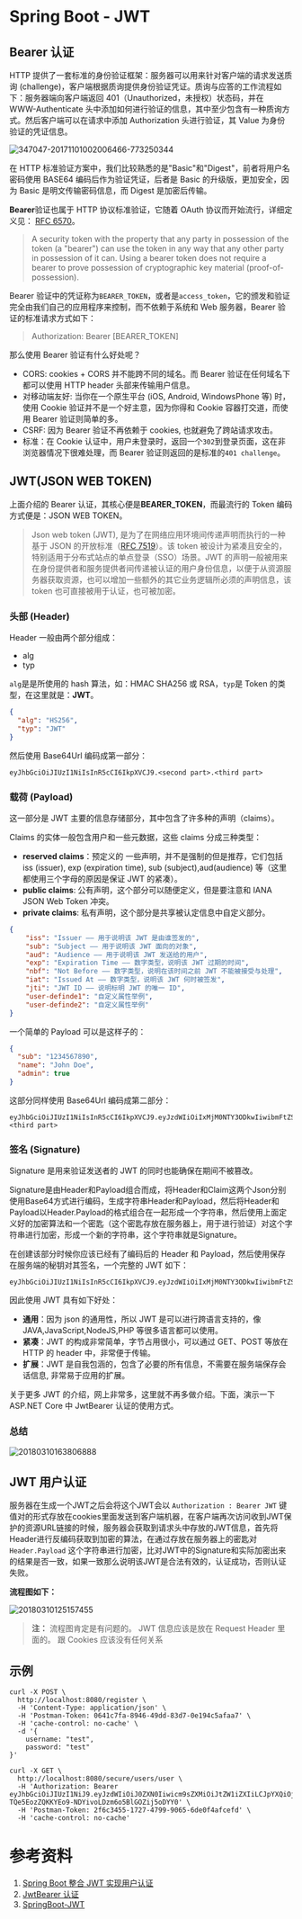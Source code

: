 # Spring Boot - JWT

## Bearer 认证

HTTP 提供了一套标准的身份验证框架：服务器可以用来针对客户端的请求发送质询 (challenge)，客户端根据质询提供身份验证凭证。质询与应答的工作流程如下：服务器端向客户端返回 401（Unauthorized，未授权）状态码，并在 WWW-Authenticate 头中添加如何进行验证的信息，其中至少包含有一种质询方式。然后客户端可以在请求中添加 Authorization 头进行验证，其 Value 为身份验证的凭证信息。

![347047-20171101002006466-773250344](img\347047-20171101002006466-773250344.png)

在 HTTP 标准验证方案中，我们比较熟悉的是"Basic"和"Digest"，前者将用户名密码使用 BASE64 编码后作为验证凭证，后者是 Basic 的升级版，更加安全，因为 Basic 是明文传输密码信息，而 Digest 是加密后传输。

**Bearer**验证也属于 HTTP 协议标准验证，它随着 OAuth 协议而开始流行，详细定义见： [RFC 6570](https://tools.ietf.org/html/rfc6750#section-1.2)。

> A security token with the property that any party in possession of the token (a "bearer") can use the token in any way that any other party in possession of it can. Using a bearer token does not require a bearer to prove possession of cryptographic key material (proof-of-possession).

Bearer 验证中的凭证称为`BEARER_TOKEN`，或者是`access_token`，它的颁发和验证完全由我们自己的应用程序来控制，而不依赖于系统和 Web 服务器，Bearer 验证的标准请求方式如下：

> Authorization: Bearer [BEARER_TOKEN] 

那么使用 Bearer 验证有什么好处呢？

- CORS: cookies + CORS 并不能跨不同的域名。而 Bearer 验证在任何域名下都可以使用 HTTP header 头部来传输用户信息。
- 对移动端友好: 当你在一个原生平台 (iOS, Android, WindowsPhone 等) 时，使用 Cookie 验证并不是一个好主意，因为你得和 Cookie 容器打交道，而使用 Bearer 验证则简单的多。
- CSRF: 因为 Bearer 验证不再依赖于 cookies, 也就避免了跨站请求攻击。
- 标准：在 Cookie 认证中，用户未登录时，返回一个`302`到登录页面，这在非浏览器情况下很难处理，而 Bearer 验证则返回的是标准的`401 challenge`。

## JWT(JSON WEB TOKEN)

上面介绍的 Bearer 认证，其核心便是**BEARER_TOKEN**，而最流行的 Token 编码方式便是：JSON WEB TOKEN。

> Json web token (JWT), 是为了在网络应用环境间传递声明而执行的一种基于 JSON 的开放标准（[RFC 7519](https://tools.ietf.org/html/rfc7519)）。该 token 被设计为紧凑且安全的，特别适用于分布式站点的单点登录（SSO）场景。JWT 的声明一般被用来在身份提供者和服务提供者间传递被认证的用户身份信息，以便于从资源服务器获取资源，也可以增加一些额外的其它业务逻辑所必须的声明信息，该 token 也可直接被用于认证，也可被加密。

### 头部 (Header)

Header 一般由两个部分组成：

- alg
- typ

`alg`是是所使用的 hash 算法，如：HMAC SHA256 或 RSA，`typ`是 Token 的类型，在这里就是：**JWT**。

```json
{
  "alg": "HS256",
  "typ": "JWT"
}
```

然后使用 Base64Url 编码成第一部分：

```
eyJhbGciOiJIUzI1NiIsInR5cCI6IkpXVCJ9.<second part>.<third part>
```

### 载荷 (Payload)

这一部分是 JWT 主要的信息存储部分，其中包含了许多种的声明（claims）。

Claims 的实体一般包含用户和一些元数据，这些 claims 分成三种类型：

- **reserved claims**：预定义的 一些声明，并不是强制的但是推荐，它们包括 iss (issuer), exp (expiration time), sub (subject),aud(audience) 等（这里都使用三个字母的原因是保证 JWT 的紧凑）。
- **public claims**: 公有声明，这个部分可以随便定义，但是要注意和 IANA JSON Web Token 冲突。
- **private claims**: 私有声明，这个部分是共享被认定信息中自定义部分。

```json
{
    "iss": "Issuer —— 用于说明该 JWT 是由谁签发的", 
    "sub": "Subject —— 用于说明该 JWT 面向的对象", 
    "aud": "Audience —— 用于说明该 JWT 发送给的用户", 
    "exp": "Expiration Time —— 数字类型，说明该 JWT 过期的时间", 
    "nbf": "Not Before —— 数字类型，说明在该时间之前 JWT 不能被接受与处理", 
    "iat": "Issued At —— 数字类型，说明该 JWT 何时被签发", 
    "jti": "JWT ID —— 说明标明 JWT 的唯一 ID", 
    "user-definde1": "自定义属性举例", 
    "user-definde2": "自定义属性举例"
}
```

一个简单的 Payload 可以是这样子的：

```json
{
  "sub": "1234567890",
  "name": "John Doe",
  "admin": true
}
```

这部分同样使用 Base64Url 编码成第二部分：

```
eyJhbGciOiJIUzI1NiIsInR5cCI6IkpXVCJ9.eyJzdWIiOiIxMjM0NTY3ODkwIiwibmFtZSI6IkpvaG4gRG9lIiwiYWRtaW4iOnRydWV9.<third part>
```

### 签名 (Signature)

Signature 是用来验证发送者的 JWT 的同时也能确保在期间不被篡改。

Signature是由Header和Payload组合而成，将Header和Claim这两个Json分别使用Base64方式进行编码，生成字符串Header和Payload，然后将Header和Payload以Header.Payload的格式组合在一起形成一个字符串，然后使用上面定义好的加密算法和一个密匙（这个密匙存放在服务器上，用于进行验证）对这个字符串进行加密，形成一个新的字符串，这个字符串就是Signature。

在创建该部分时候你应该已经有了编码后的 Header 和 Payload，然后使用保存在服务端的秘钥对其签名，一个完整的 JWT 如下：

```
eyJhbGciOiJIUzI1NiIsInR5cCI6IkpXVCJ9.eyJzdWIiOiIxMjM0NTY3ODkwIiwibmFtZSI6IkpvaG4gRG9lIiwiYWRtaW4iOnRydWV9.TJVA95OrM7E2cBab30RMHrHDcEfxjoYZgeFONFh7HgQ
```

因此使用 JWT 具有如下好处：

- **通用**：因为 json 的通用性，所以 JWT 是可以进行跨语言支持的，像 JAVA,JavaScript,NodeJS,PHP 等很多语言都可以使用。
- **紧凑**：JWT 的构成非常简单，字节占用很小，可以通过 GET、POST 等放在 HTTP 的 header 中，非常便于传输。
- **扩展**：JWT 是自我包涵的，包含了必要的所有信息，不需要在服务端保存会话信息, 非常易于应用的扩展。

关于更多 JWT 的介绍，网上非常多，这里就不再多做介绍。下面，演示一下 ASP.NET Core 中 JwtBearer 认证的使用方式。

### 总结

![20180310163806888](img\20180310163806888.png)



## JWT 用户认证

服务器在生成一个JWT之后会将这个JWT会以 `Authorization : Bearer JWT` 键值对的形式存放在cookies里面发送到客户端机器，在客户端再次访问收到JWT保护的资源URL链接的时候，服务器会获取到请求头中存放的JWT信息，首先将Header进行反编码获取到加密的算法，在通过存放在服务器上的密匙对 `Header.Payload` 这个字符串进行加密，比对JWT中的Signature和实际加密出来的结果是否一致，如果一致那么说明该JWT是合法有效的，认证成功，否则认证失败。

**流程图如下：**

![20180310125157455](img\20180310125157455.png)

> **注：** 流程图肯定是有问题的。 JWT 信息应该是放在 Request Header 里面的。 跟 Cookies 应该没有任何关系

## 示例

```shell
curl -X POST \
  http://localhost:8080/register \
  -H 'Content-Type: application/json' \
  -H 'Postman-Token: 0641c7fa-8946-49dd-83d7-0e194c5afaa7' \
  -H 'cache-control: no-cache' \
  -d '{
	username: "test",
	password: "test"
}'
```

```shell
curl -X GET \
  http://localhost:8080/secure/users/user \
  -H 'Authorization: Bearer eyJhbGciOiJIUzI1NiJ9.eyJzdWIiOiJ0ZXN0Iiwicm9sZXMiOiJtZW1iZXIiLCJpYXQiOjE1NTY0NDM2NTl9.-TQe5EozZQKKYEo9-NDYivoLDzm6o5BlGOZij5oDYY0' \
  -H 'Postman-Token: 2f6c3455-1727-4799-9065-6de0f4afcefd' \
  -H 'cache-control: no-cache'
```

# 参考资料

1. [Spring Boot 整合 JWT 实现用户认证 ](https://blog.csdn.net/ltl112358/article/details/79507148)
2. [JwtBearer 认证 ](https://www.cnblogs.com/Leo_wl/p/7792046.html#_label4)
3. [SpringBoot-JWT](https://rstyro.github.io/blog/2019/04/16/SpringBoot-JWT/)
